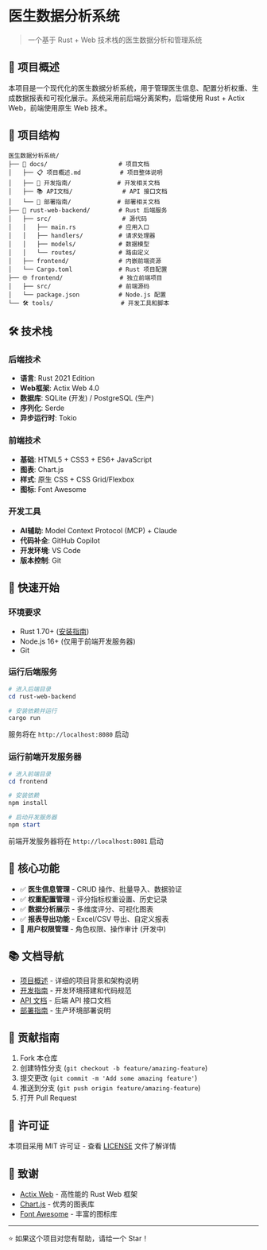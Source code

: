 # 医生数据分析系统

> 一个基于 Rust + Web 技术栈的医生数据分析和管理系统

## 🚀 项目概述

本项目是一个现代化的医生数据分析系统，用于管理医生信息、配置分析权重、生成数据报表和可视化展示。系统采用前后端分离架构，后端使用 Rust + Actix Web，前端使用原生 Web 技术。

## 📁 项目结构

```
医生数据分析系统/
├── 📖 docs/                    # 项目文档
│   ├── 📋 项目概述.md           # 项目整体说明
│   ├── 🔧 开发指南/             # 开发相关文档
│   ├── 📚 API文档/              # API 接口文档
│   └── 🚀 部署指南/             # 部署相关文档
├── 🦀 rust-web-backend/        # Rust 后端服务
│   ├── src/                    # 源代码
│   │   ├── main.rs            # 应用入口
│   │   ├── handlers/          # 请求处理器
│   │   ├── models/            # 数据模型
│   │   └── routes/            # 路由定义
│   ├── frontend/              # 内嵌前端资源
│   └── Cargo.toml             # Rust 项目配置
├── 🌐 frontend/                # 独立前端项目
│   ├── src/                   # 前端源码
│   └── package.json           # Node.js 配置
└── 🛠️ tools/                   # 开发工具和脚本
```

## 🛠️ 技术栈

### 后端技术
- **语言**: Rust 2021 Edition
- **Web框架**: Actix Web 4.0
- **数据库**: SQLite (开发) / PostgreSQL (生产)
- **序列化**: Serde
- **异步运行时**: Tokio

### 前端技术
- **基础**: HTML5 + CSS3 + ES6+ JavaScript
- **图表**: Chart.js
- **样式**: 原生 CSS + CSS Grid/Flexbox
- **图标**: Font Awesome

### 开发工具
- **AI辅助**: Model Context Protocol (MCP) + Claude
- **代码补全**: GitHub Copilot
- **开发环境**: VS Code
- **版本控制**: Git

## 🚀 快速开始

### 环境要求

- Rust 1.70+ ([安装指南](https://rustup.rs/))
- Node.js 16+ (仅用于前端开发服务器)
- Git

### 运行后端服务

```powershell
# 进入后端目录
cd rust-web-backend

# 安装依赖并运行
cargo run
```

服务将在 `http://localhost:8080` 启动

### 运行前端开发服务器

```powershell
# 进入前端目录
cd frontend

# 安装依赖
npm install

# 启动开发服务器
npm start
```

前端开发服务器将在 `http://localhost:8081` 启动

## 🔧 核心功能

- ✅ **医生信息管理** - CRUD 操作、批量导入、数据验证
- ✅ **权重配置管理** - 评分指标权重设置、历史记录
- ✅ **数据分析展示** - 多维度评分、可视化图表
- ✅ **报表导出功能** - Excel/CSV 导出、自定义报表
- 🚧 **用户权限管理** - 角色权限、操作审计 (开发中)

## 📚 文档导航

- [项目概述](./docs/项目概述.md) - 详细的项目背景和架构说明
- [开发指南](./docs/开发指南/) - 开发环境搭建和代码规范
- [API 文档](./docs/API文档/) - 后端 API 接口文档
- [部署指南](./docs/部署指南/) - 生产环境部署说明

## 🤝 贡献指南

1. Fork 本仓库
2. 创建特性分支 (`git checkout -b feature/amazing-feature`)
3. 提交更改 (`git commit -m 'Add some amazing feature'`)
4. 推送到分支 (`git push origin feature/amazing-feature`)
5. 打开 Pull Request

## 📄 许可证

本项目采用 MIT 许可证 - 查看 [LICENSE](LICENSE) 文件了解详情

## 🙏 致谢

- [Actix Web](https://actix.rs/) - 高性能的 Rust Web 框架
- [Chart.js](https://www.chartjs.org/) - 优秀的图表库
- [Font Awesome](https://fontawesome.com/) - 丰富的图标库

---

⭐ 如果这个项目对您有帮助，请给一个 Star！
